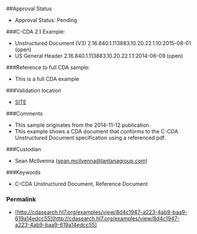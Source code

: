 ##Approval Status 

* Approval Status: Pending

###C-CDA 2.1 Example:

* Unstructured Document (V3) 2.16.840.1.113883.10.20.22.1.10:2015-08-01 (open)
* US General Header 2.16.840.1.113883.10.20.22.1.1:2014-06-09 (open)

###Reference to full CDA sample:
* This is a full CDA example


###Validation location

* [SITE](https://sitenv.org/sandbox-ccda/ccda-validator)


###Comments

* This sample originates from the 2014-11-12 publication.
* This example shows a CDA document that conforms to the C-CDA Unstructured Document specification using a referenced pdf.

###Custodian

* Sean McIlvenna (sean.mcilvenna@lantanagroup.com)


###Keywords

* C-CDA Unstructured Document, Reference Document


### Permalink 

* [http://cdasearch.hl7.org/examples/view/8d4c1947-a223-4ab9-baa9-619a14edcc55](http://cdasearch.hl7.org/examples/view/8d4c1947-a223-4ab9-baa9-619a14edcc55)